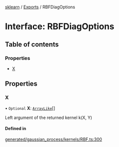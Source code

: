 [sklearn](../readme.md) / [Exports](../modules.md) / RBFDiagOptions

# Interface: RBFDiagOptions

## Table of contents

### Properties

- [X](RBFDiagOptions.md#x)

## Properties

### X

• `Optional` **X**: [`ArrayLike`](../modules.md#arraylike)[]

Left argument of the returned kernel k(X, Y)

#### Defined in

[generated/gaussian_process/kernels/RBF.ts:300](https://github.com/transitive-bullshit/scikit-learn-ts/blob/367336a/packages/sklearn/src/generated/gaussian_process/kernels/RBF.ts#L300)
